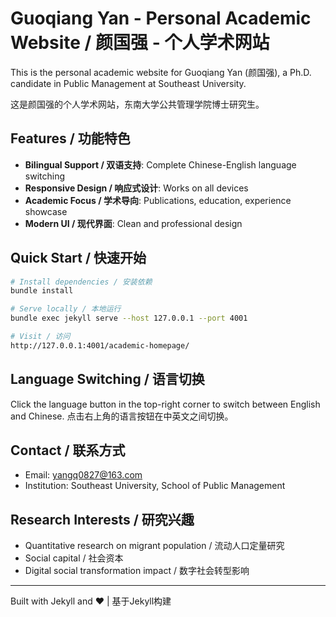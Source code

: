 # Guoqiang Yan - Personal Academic Website / 颜国强 - 个人学术网站

This is the personal academic website for Guoqiang Yan (颜国强), a Ph.D. candidate in Public Management at Southeast University.

这是颜国强的个人学术网站，东南大学公共管理学院博士研究生。

## Features / 功能特色

- **Bilingual Support / 双语支持**: Complete Chinese-English language switching
- **Responsive Design / 响应式设计**: Works on all devices
- **Academic Focus / 学术导向**: Publications, education, experience showcase
- **Modern UI / 现代界面**: Clean and professional design

## Quick Start / 快速开始

```bash
# Install dependencies / 安装依赖
bundle install

# Serve locally / 本地运行
bundle exec jekyll serve --host 127.0.0.1 --port 4001

# Visit / 访问
http://127.0.0.1:4001/academic-homepage/
```

## Language Switching / 语言切换

Click the language button in the top-right corner to switch between English and Chinese.
点击右上角的语言按钮在中英文之间切换。

## Contact / 联系方式

- Email: yangq0827@163.com
- Institution: Southeast University, School of Public Management

## Research Interests / 研究兴趣

- Quantitative research on migrant population / 流动人口定量研究
- Social capital / 社会资本
- Digital social transformation impact / 数字社会转型影响

---

Built with Jekyll and ❤️ | 基于Jekyll构建